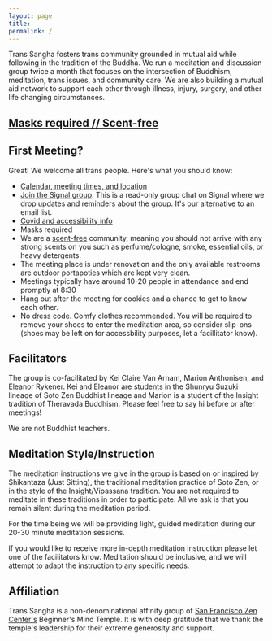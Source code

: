 ```yaml
---
layout: page
title:
permalink: /
---
```


Trans Sangha fosters trans community grounded in mutual aid while following in the tradition of the Buddha. We run a meditation and discussion group twice a month that focuses on the intersection of Buddhism, meditation, trans issues, and community care. We are also building a mutual aid network to support each other through illness, injury, surgery, and other life changing circumstances. 


## [Masks required // Scent-free](/accessibility)

## First Meeting?

Great! We welcome all trans people. Here's what you should know:

* [Calendar, meeting times, and location](/schedule)
* [Join the Signal group](/contact). This is a read-only group chat on Signal where we drop updates and reminders about the group. It's our alternative to an email list.
* [Covid and accessibility info](/accessibility)
* Masks required
* We are a [scent-free](/accessibility#accessibility) community, meaning you should not arrive with any strong scents on you such as perfume/cologne, smoke, essential oils, or heavy detergents. 
* The meeting place is under renovation and the only available restrooms are outdoor portapoties which are kept very clean.
* Meetings typically have around 10-20 people in attendance and end promptly at 8:30
* Hang out after the meeting for cookies and a chance to get to know each other.
* No dress code. Comfy clothes recommended. You will be required to remove your shoes to enter the meditation area, so consider slip-ons (shoes may be left on for accessbility purposes, let a facillitator know).

## Facilitators

The group is co-facilitated by Kei Claire Van Arnam, Marion Anthonisen, and Eleanor Rykener. Kei and Eleanor are students in the Shunryu Suzuki lineage of Soto Zen Buddhist lineage and Marion is a student of the Insight tradition of Theravada Buddhism. Please feel free to say hi before or after meetings! 

We are not Buddhist teachers.

## Meditation Style/Instruction

The meditation instructions we give in the group is based on or inspired by Shikantaza (Just Sitting), the traditional meditation practice of Soto Zen, or in the style of the Insight/Vipassana tradition. You are not required to meditate in these traditions in order to participate. All we ask is that you remain silent during the meditation period. 

For the time being we will be providing light, guided meditation during our 20-30 minute meditation sessions.

If you would like to receive more in-depth meditation instruction please let one of the facilitators know. Meditation should be inclusive, and we will attempt to adapt the instruction to any specific needs.


## Affiliation 

Trans Sangha is a non-denominational affinity group of [San Francisco Zen Center's](https://www.sfzc.org/) Beginner's Mind Temple. It is with deep gratitude that we thank the temple's leadership for their extreme generosity and support. 



